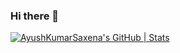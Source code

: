### Hi there 👋
[![AyushKumarSaxena's GitHub | Stats](https://stats.quine.sh/AyushKumarSaxena/github?theme=dark)](https://quine.sh?utm_source=widgets&utm_campaign=AyushKumarSaxena)

<!--
**AyushKumarSaxena/AyushKumarSaxena** is a ✨ _special_ ✨ repository because its `README.md` (this file) appears on your GitHub profile.

Here are some ideas to get you started:

- 🔭 I’m currently working on ...
- 🌱 I’m currently learning ...
- 👯 I’m looking to collaborate on ...
- 🤔 I’m looking for help with ...
- 💬 Ask me about ...
- 📫 How to reach me: ...
- 😄 Pronouns: ...
- ⚡ Fun fact: ...
-->
